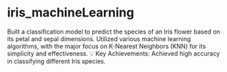 # iris_machineLearning
Built a classification model to predict the species of an Iris flower based on its petal and sepal dimensions. Utilized various machine learning algorithms, with the major focus on K-Nearest Neighbors (KNN) for its simplicity and effectiveness. 💡 Key Achievements: Achieved high accuracy in classifying different Iris species. 
